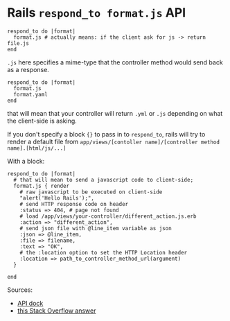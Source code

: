 # Rails `respond_to format.js` API

```
respond_to do |format|
  format.js # actually means: if the client ask for js -> return file.js
end
```

`.js` here specifies a mime-type that the controller method would send back as a response.

```
respond_to do |format|
  format.js
  format.yaml
end
```

that will mean that your controller will return `.yml` or `.js` depending on what the client-side is asking.

If you don't specify a block `{}` to pass in to `respond_to`, rails will try to render a default file from `app/views/[contoller name]/[controller method name].[html/js/...]`

With a block:

```
respond_to do |format|
  # that will mean to send a javascript code to client-side;
  format.js { render             
    # raw javascript to be executed on client-side
    "alert('Hello Rails');", 
    # send HTTP response code on header
    :status => 404, # page not found
    # load /app/views/your-controller/different_action.js.erb
    :action => "different_action",
    # send json file with @line_item variable as json
    :json => @line_item,
    :file => filename,
    :text => "OK",
    # the :location option to set the HTTP Location header
    :location => path_to_controller_method_url(argument)
  }

end
```

Sources:

* [API dock](https://apidock.com/rails/ActionController/MimeResponds/InstanceMethods/respond_to)
* [this Stack Overflow answer](https://stackoverflow.com/a/13545844)
